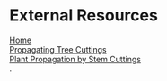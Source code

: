 # External Resources
[Home](../README.md) \
[Propagating Tree Cuttings](https://www.gardeningknowhow.com/ornamental/trees/tgen/planting-trees-from-twigs.htm) \
[Plant Propagation by Stem Cuttings](https://content.ces.ncsu.edu/plant-propagation-by-stem-cuttings-instructions-for-the-home-gardener) \
.
